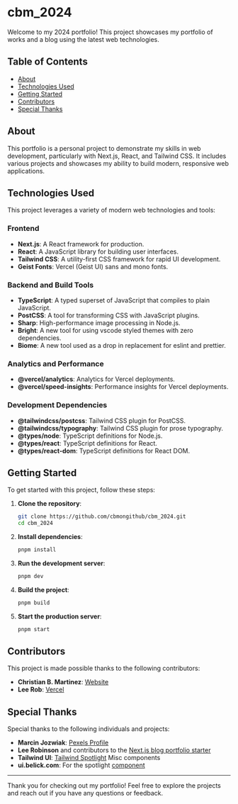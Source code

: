 # cbm_2024
Welcome to my 2024 portfolio! This project showcases my portfolio of works and a blog using the latest web technologies.

## Table of Contents
- [About](#about)
- [Technologies Used](#technologies-used)
- [Getting Started](#getting-started)
- [Contributors](#contributors)
- [Special Thanks](#special-thanks)

## About
This portfolio is a personal project to demonstrate my skills in web development, particularly with Next.js, React, and Tailwind CSS. It includes various projects and showcases my ability to build modern, responsive web applications.

## Technologies Used
This project leverages a variety of modern web technologies and tools:

### Frontend
- **Next.js**: A React framework for production.
- **React**: A JavaScript library for building user interfaces.
- **Tailwind CSS**: A utility-first CSS framework for rapid UI development.
- **Geist Fonts**: Vercel (Geist UI) sans and mono fonts.

### Backend and Build Tools
- **TypeScript**: A typed superset of JavaScript that compiles to plain JavaScript.
- **PostCSS**: A tool for transforming CSS with JavaScript plugins.
- **Sharp**: High-performance image processing in Node.js.
- **Bright**: A new tool for using vscode styled themes with zero dependencies.
- **Biome**: A new tool used as a drop in replacement for eslint and prettier.

### Analytics and Performance
- **@vercel/analytics**: Analytics for Vercel deployments.
- **@vercel/speed-insights**: Performance insights for Vercel deployments.

### Development Dependencies
- **@tailwindcss/postcss**: Tailwind CSS plugin for PostCSS.
- **@tailwindcss/typography**: Tailwind CSS plugin for prose typography.
- **@types/node**: TypeScript definitions for Node.js.
- **@types/react**: TypeScript definitions for React.
- **@types/react-dom**: TypeScript definitions for React DOM.

## Getting Started
To get started with this project, follow these steps:

1. **Clone the repository**:
    ```bash
    git clone https://github.com/cbmongithub/cbm_2024.git
    cd cbm_2024
    ```

2. **Install dependencies**:
    ```bash
    pnpm install
    ```

3. **Run the development server**:
    ```bash
    pnpm dev
    ```

4. **Build the project**:
    ```bash
    pnpm build
    ```

5. **Start the production server**:
    ```bash
    pnpm start
    ```

## Contributors
This project is made possible thanks to the following contributors:

- **Christian B. Martinez**: [Website](https://christianbmartinez.com)
- **Lee Rob**: [Vercel](https://vercel.com)

## Special Thanks
Special thanks to the following individuals and projects:

- **Marcin Jozwiak**: [Pexels Profile](https://www.pexels.com/@marcin-jozwiak-199600/)
- **Lee Robinson** and contributors to the [Next.js blog portfolio starter](https://github.com/vercel/examples/tree/main/solutions/blog)
- **Tailwind UI**: [Tailwind Spotlight](https://spotlight.tailwindui.com/) Misc components
- **ui.belick.com**: For the spotlight [component](https://ui.ibelick.com/)

---

Thank you for checking out my portfolio! Feel free to explore the projects and reach out if you have any questions or feedback.